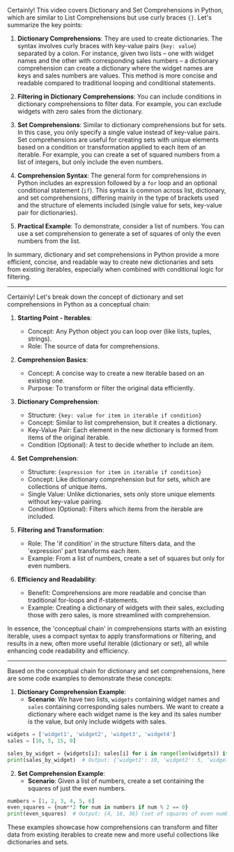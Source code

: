 Certainly! This video covers Dictionary and Set Comprehensions in Python, which are similar to List Comprehensions but use curly braces `{}`. Let's summarize the key points:

1. **Dictionary Comprehensions**: They are used to create dictionaries. The syntax involves curly braces with key-value pairs (`key: value`) separated by a colon. For instance, given two lists – one with widget names and the other with corresponding sales numbers – a dictionary comprehension can create a dictionary where the widget names are keys and sales numbers are values. This method is more concise and readable compared to traditional looping and conditional statements.

2. **Filtering in Dictionary Comprehensions**: You can include conditions in dictionary comprehensions to filter data. For example, you can exclude widgets with zero sales from the dictionary.

3. **Set Comprehensions**: Similar to dictionary comprehensions but for sets. In this case, you only specify a single value instead of key-value pairs. Set comprehensions are useful for creating sets with unique elements based on a condition or transformation applied to each item of an iterable. For example, you can create a set of squared numbers from a list of integers, but only include the even numbers.

4. **Comprehension Syntax**: The general form for comprehensions in Python includes an expression followed by a `for` loop and an optional conditional statement (`if`). This syntax is common across list, dictionary, and set comprehensions, differing mainly in the type of brackets used and the structure of elements included (single value for sets, key-value pair for dictionaries).

5. **Practical Example**: To demonstrate, consider a list of numbers. You can use a set comprehension to generate a set of squares of only the even numbers from the list.

In summary, dictionary and set comprehensions in Python provide a more efficient, concise, and readable way to create new dictionaries and sets from existing iterables, especially when combined with conditional logic for filtering.

---
Certainly! Let's break down the concept of dictionary and set comprehensions in Python as a conceptual chain:

1. **Starting Point - Iterables**: 
   - Concept: Any Python object you can loop over (like lists, tuples, strings).
   - Role: The source of data for comprehensions.

2. **Comprehension Basics**: 
   - Concept: A concise way to create a new iterable based on an existing one.
   - Purpose: To transform or filter the original data efficiently.

3. **Dictionary Comprehension**: 
   - Structure: `{key: value for item in iterable if condition}`
   - Concept: Similar to list comprehension, but it creates a dictionary.
   - Key-Value Pair: Each element in the new dictionary is formed from items of the original iterable.
   - Condition (Optional): A test to decide whether to include an item.

4. **Set Comprehension**: 
   - Structure: `{expression for item in iterable if condition}`
   - Concept: Like dictionary comprehension but for sets, which are collections of unique items.
   - Single Value: Unlike dictionaries, sets only store unique elements without key-value pairing.
   - Condition (Optional): Filters which items from the iterable are included.

5. **Filtering and Transformation**: 
   - Role: The 'if condition' in the structure filters data, and the 'expression' part transforms each item.
   - Example: From a list of numbers, create a set of squares but only for even numbers.

6. **Efficiency and Readability**: 
   - Benefit: Comprehensions are more readable and concise than traditional for-loops and if-statements.
   - Example: Creating a dictionary of widgets with their sales, excluding those with zero sales, is more streamlined with comprehension.

In essence, the 'conceptual chain' in comprehensions starts with an existing iterable, uses a compact syntax to apply transformations or filtering, and results in a new, often more useful iterable (dictionary or set), all while enhancing code readability and efficiency.

---
Based on the conceptual chain for dictionary and set comprehensions, here are some code examples to demonstrate these concepts:

1. **Dictionary Comprehension Example**:
   - **Scenario**: We have two lists, `widgets` containing widget names and `sales` containing corresponding sales numbers. We want to create a dictionary where each widget name is the key and its sales number is the value, but only include widgets with sales.

```python
widgets = ['widget1', 'widget2', 'widget3', 'widget4']
sales = [10, 5, 15, 0]

sales_by_widget = {widgets[i]: sales[i] for i in range(len(widgets)) if sales[i] > 0}
print(sales_by_widget)  # Output: {'widget1': 10, 'widget2': 5, 'widget3': 15}
```

2. **Set Comprehension Example**:
   - **Scenario**: Given a list of numbers, create a set containing the squares of just the even numbers.

```python
numbers = [1, 2, 3, 4, 5, 6]
even_squares = {num**2 for num in numbers if num % 2 == 0}
print(even_squares)  # Output: {4, 16, 36} (set of squares of even numbers)
```

These examples showcase how comprehensions can transform and filter data from existing iterables to create new and more useful collections like dictionaries and sets.
